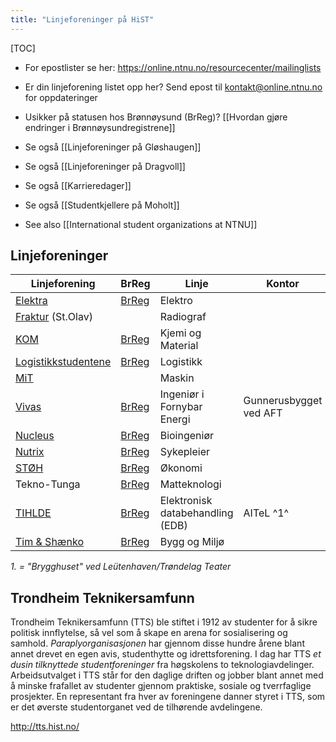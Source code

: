 ```yaml
---
title: "Linjeforeninger på HiST"
---
```


[TOC]

* For epostlister se her: https://online.ntnu.no/resourcecenter/mailinglists
* Er din linjeforening listet opp her? Send epost til kontakt@online.ntnu.no for oppdateringer
* Usikker på statusen hos Brønnøysund (BrReg)? [[Hvordan gjøre endringer i Brønnøysundregistrene]]

* Se også [[Linjeforeninger på Gløshaugen]]
* Se også [[Linjeforeninger på Dragvoll]]
* Se også [[Karrieredager]]
* Se også [[Studentkjellere på Moholt]]
* See also [[International student organizations at NTNU]]

## Linjeforeninger

|Linjeforening|BrReg|Linje|Kontor|Epost|Facebook|
|---|---|---|---|---|---|
| [Elektra](http://elektra.hist.no) | [BrReg](http://w2.brreg.no/enhet/sok/detalj.jsp?orgnr=991107711) | Elektro | | leder@elektra.hist.no | |
| [Fraktur](http://www.fraktur.no) (St.Olav) | | Radiograf | | post@fraktur.no | |
| [KOM](http://kjemiogmaterial.wordpress.com) | [BrReg](http://w2.brreg.no/enhet/sok/detalj.jsp?orgnr=992443812) | Kjemi og Material | | |[Page](http://fb.com/pages/Linjeforening-Kjemi-og-Material-HiST/125600184158199)|
| [Logistikkstudentene](http://www.logistikkstudentene.no) | [BrReg](http://w2.brreg.no/enhet/sok/detalj.jsp?orgnr=891131372) | Logistikk | | logistikkstudentene@gmail.com | [Page](http://fb.com/pages/Logistikkstudentene/116151561776568) |
| [MiT](http://mit.hist.no) | | Maskin | | | |
| [Vivas](http://vivas.hist.no) | [BrReg](http://w2.brreg.no/enhet/sok/detalj.jsp?orgnr=898893952) | Ingeniør i Fornybar Energi | Gunnerusbygget  ved AFT |  leder@vivas.hist.no | [Page](https://www.facebook.com/VivasHiST)  |
| [Nucleus](http://www.nucleus-bio.no) | [BrReg](http://w2.brreg.no/enhet/sok/detalj.jsp?orgnr=994544306) | Bioingeniør | | nucleuslinjeforening@gmail.com | [Page](http://fb.com/nucleusforbioingeniorer) |
| [Nutrix](http://nutrix.hist.no/) | [BrReg](http://w2.brreg.no/enhet/sok/detalj.jsp?orgnr=999094872) | Sykepleier | | nutrix@nutrix.hist.no | [Page](http://fb.com/pages/Nutrix/297838347011022) |
| [STØH](http://sftoh.no )| [BrReg](http://w2.brreg.no/enhet/sok/detalj.jsp?orgnr=990542791) | Økonomi | | post@sftoh.no | |
| Tekno-Tunga | [BrReg](http://w2.brreg.no/enhet/sok/detalj.jsp?orgnr=998378125) | Matteknologi | | | [Page](http://fb.com/TeknoTunga) |
| [TIHLDE](http://www.tihlde.org) | [BrReg](http://w2.brreg.no/enhet/sok/detalj.jsp?orgnr=989684183) | Elektronisk databehandling (EDB) | AITeL ^1^ | hs@tihlde.org | |
| [Tim & Shænko](http://bygging.no) | [BrReg](http://w2.brreg.no/enhet/sok/detalj.jsp?orgnr=991494952) | Bygg og Miljø | | styret@bygging.no | [Group](http://fb.com/groups/220828851361570/) |

_1. = "Brygghuset" ved Leütenhaven/Trøndelag Teater_

## Trondheim Teknikersamfunn

Trondheim Teknikersamfunn (TTS) ble stiftet i 1912 av studenter for å sikre politisk innflytelse, så vel som å skape en arena for sosialisering og samhold. *Paraplyorganisasjonen* har gjennom disse hundre årene blant annet drevet en egen avis, studenthytte og idrettsforening. I dag har TTS *et dusin tilknyttede studentforeninger* fra høgskolens to teknologiavdelinger. Arbeidsutvalget i TTS står for den daglige driften og jobber blant annet med å minske frafallet av studenter gjennom praktiske, sosiale og tverrfaglige prosjekter. En representant fra hver av foreningene danner styret i TTS, som er det øverste studentorganet ved de tilhørende avdelingene.

http://tts.hist.no/
